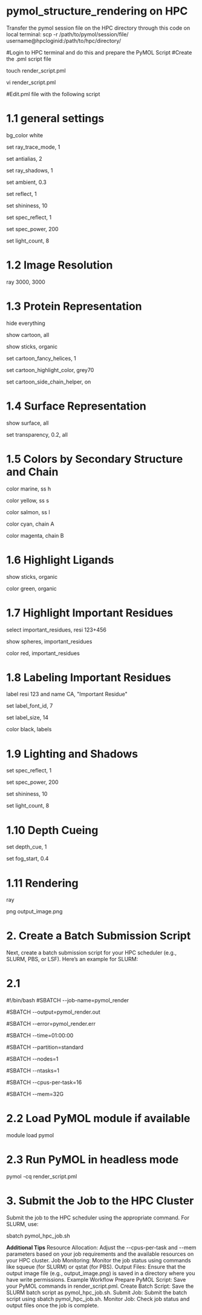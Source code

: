 # pymol_structure_rendering on HPC
Transfer the pymol session file on the HPC directory through this code on local terminal:
scp -r /path/to/pymol/session/file/ username@hpcloginid:/path/to/hpc/directory/

#Login to HPC terminal and do this and prepare the PyMOL Script #Create the .pml script file

touch render_script.pml

vi render_script.pml

#Edit.pml file with the following script
# 1.1 general settings
bg_color white

set ray_trace_mode, 1

set antialias, 2

set ray_shadows, 1

set ambient, 0.3

set reflect, 1

set shininess, 10

set spec_reflect, 1

set spec_power, 200

set light_count, 8
# 1.2 Image Resolution
ray 3000, 3000
# 1.3 Protein Representation
hide everything

show cartoon, all

show sticks, organic

set cartoon_fancy_helices, 1

set cartoon_highlight_color, grey70

set cartoon_side_chain_helper, on
# 1.4 Surface Representation
show surface, all

set transparency, 0.2, all
# 1.5 Colors by Secondary Structure and Chain
color marine, ss h

color yellow, ss s

color salmon, ss l

color cyan, chain A

color magenta, chain B
# 1.6 Highlight Ligands
show sticks, organic

color green, organic
# 1.7 Highlight Important Residues
select important_residues, resi 123+456

show spheres, important_residues

color red, important_residues
# 1.8 Labeling Important Residues
label resi 123 and name CA, "Important Residue"

set label_font_id, 7

set label_size, 14

color black, labels
# 1.9 Lighting and Shadows
set spec_reflect, 1

set spec_power, 200

set shininess, 10

set light_count, 8
# 1.10 Depth Cueing
set depth_cue, 1

set fog_start, 0.4
# 1.11 Rendering
ray

png output_image.png

# 2. Create a Batch Submission Script
Next, create a batch submission script for your HPC scheduler (e.g., SLURM, PBS, or LSF). Here’s an example for SLURM:
# 2.1 
#!/bin/bash
#SBATCH --job-name=pymol_render

#SBATCH --output=pymol_render.out

#SBATCH --error=pymol_render.err

#SBATCH --time=01:00:00

#SBATCH --partition=standard

#SBATCH --nodes=1

#SBATCH --ntasks=1

#SBATCH --cpus-per-task=16

#SBATCH --mem=32G

# 2.2 Load PyMOL module if available
module load pymol

# 2.3 Run PyMOL in headless mode
pymol -cq render_script.pml

# 3. Submit the Job to the HPC Cluster
Submit the job to the HPC scheduler using the appropriate command. For SLURM, use:

sbatch pymol_hpc_job.sh

**Additional Tips**
Resource Allocation: Adjust the --cpus-per-task and --mem parameters based on your job requirements and the available resources on your HPC cluster.
Job Monitoring: Monitor the job status using commands like squeue (for SLURM) or qstat (for PBS).
Output Files: Ensure that the output image file (e.g., output_image.png) is saved in a directory where you have write permissions.
Example Workflow
Prepare PyMOL Script: Save your PyMOL commands in render_script.pml.
Create Batch Script: Save the SLURM batch script as pymol_hpc_job.sh.
Submit Job: Submit the batch script using sbatch pymol_hpc_job.sh.
Monitor Job: Check job status and output files once the job is complete.
